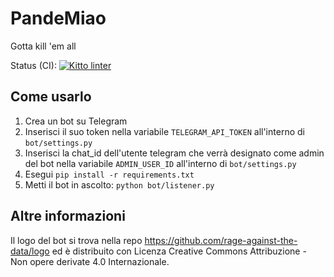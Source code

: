 # PandeMiao
Gotta kill 'em all

Status (CI): [![Kitto linter](https://github.com/rage-against-the-data/PandeMiao/workflows/Python%20application/badge.svg)](https://github.com/rage-against-the-data/PandeMiao/actions?workflow=kitto+linter)

## Come usarlo
1. Crea un bot su Telegram
2. Inserisci il suo token nella variabile `TELEGRAM_API_TOKEN` all'interno di `bot/settings.py`
3. Inserisci la chat_id dell'utente telegram che verrà designato come admin del bot nella variabile `ADMIN_USER_ID` all'interno di `bot/settings.py`
4. Esegui `pip install -r requirements.txt`
5. Metti il bot in ascolto: `python bot/listener.py`

## Altre informazioni
Il logo del bot si trova nella repo https://github.com/rage-against-the-data/logo ed è distribuito con Licenza Creative Commons Attribuzione - Non opere derivate 4.0 Internazionale.
